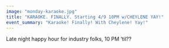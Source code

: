 ```yaml
---
image: "monday-karaoke.jpg"
title: "KARAOKE. FINALLY. Starting 4/9 10PM w/CHEYLENE YAY!"
event_summary: "Karaoke! Finally! With Cheylene! Yay!"
---
```


Late night happy hour for industry folks, 10 PM &lsquo;til??

